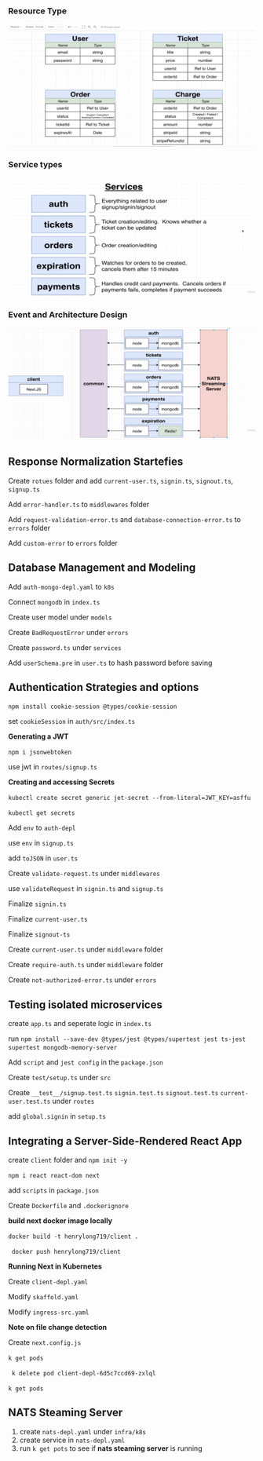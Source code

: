 

### Resource Type



![model](Images/model.png)



### Service types

![service](Images/service.png)



### Event and Architecture Design



![architecture](Images/architecture.png)





## Response Normalization Startefies



Create `rotues` folder and add `current-user.ts`, `signin.ts`, `signout.ts`, `signup.ts`

Add `error-handler.ts` to `middlewares` folder

Add `request-validation-error.ts` and `database-connection-error.ts` to `errors` folder

Add `custom-error` to `errors` folder



## Database Management and Modeling



Add `auth-mongo-depl.yaml` to `k8s`

Connect `mongodb` in `index.ts`



Create user model under `models`

Create `BadRequestError` under `errors`

Create `password.ts` under `services`

Add `userSchema.pre` in `user.ts` to hash password before saving



## Authentication Strategies and options



`npm install cookie-session @types/cookie-session `



set `cookieSession` in `auth/src/index.ts`



**Generating a JWT**

`npm i jsonwebtoken`

use jwt in `routes/signup.ts`





**Creating and accessing Secrets**

`kubectl create secret generic jet-secret --from-literal=JWT_KEY=asffu`

`kubectl get secrets`

Add `env` to `auth-depl`

use `env` in `signup.ts`

add `toJSON` in `user.ts`



Create `validate-request.ts` under `middlewares`

use `validateRequest` in `signin.ts` and `signup.ts`

Finalize `signin.ts`

Finalize `current-user.ts`

Finalize `signout-ts`

Create `current-user.ts` under `middleware` folder

Create `require-auth.ts` under `middleware` folder

Create `not-authorized-error.ts` under `errors`





## Testing isolated microservices

create `app.ts` and seperate logic in `index.ts`

run `npm install --save-dev @types/jest @types/supertest jest ts-jest supertest mongodb-memory-server`

Add `script` and `jest config` in the `package.json`

Create `test/setup.ts` under `src`

Create `__test__/signup.test.ts`  `signin.test.ts` `signout.test.ts` `current-user.test.ts` under `routes`

add `global.signin` in `setup.ts`



## Integrating a Server-Side-Rendered React App



create `client` folder and `npm init -y`

`npm i react react-dom next`

add `scripts` in `package.json`



Create `Dockerfile` and `.dockerignore`



**build next docker image locally**

`docker build -t henrylong719/client .`

` docker push henrylong719/client`



**Running Next in Kubernetes**

Create `client-depl.yaml`

Modify `skaffold.yaml`

Modify `ingress-src.yaml`



**Note on file change detection**

Create `next.config.js`

`k get pods`

` k delete pod client-depl-6d5c7ccd69-zxlql`

`k get pods`







## NATS Steaming Server



1. create `nats-depl.yaml` under `infra/k8s`
2. create service in `nats-depl.yaml`
3. run `k get pots` to see if **nats steaming server** is running











